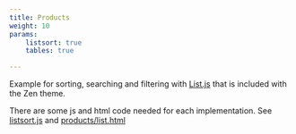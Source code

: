 ```yaml
---
title: Products
weight: 10
params:
    listsort: true
    tables: true

---
```


Example for sorting, searching and filtering with [List.js](https://listjs.com/) that is included with the Zen theme.

There are some js and html code needed for each implementation. See [listsort.js](https://github.com/frjo/zen-demo/blob/main/assets/js/listsort.js) and [products/list.html](https://github.com/frjo/zen-demo/blob/main/layouts/products/list.html)
